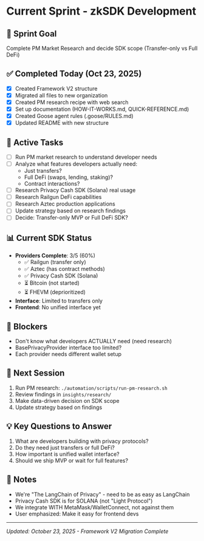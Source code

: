 # Current Sprint - zkSDK Development

## 🎯 Sprint Goal
Complete PM Market Research and decide SDK scope (Transfer-only vs Full DeFi)

## ✅ Completed Today (Oct 23, 2025)
- [x] Created Framework V2 structure
- [x] Migrated all files to new organization
- [x] Created PM research recipe with web search
- [x] Set up documentation (HOW-IT-WORKS.md, QUICK-REFERENCE.md)
- [x] Created Goose agent rules (.goose/RULES.md)
- [x] Updated README with new structure

## 🔄 Active Tasks
- [ ] Run PM market research to understand developer needs
- [ ] Analyze what features developers actually need:
  - Just transfers?
  - Full DeFi (swaps, lending, staking)?
  - Contract interactions?
- [ ] Research Privacy Cash SDK (Solana) real usage
- [ ] Research Railgun DeFi capabilities
- [ ] Research Aztec production applications
- [ ] Update strategy based on research findings
- [ ] Decide: Transfer-only MVP or Full DeFi SDK?

## 📊 Current SDK Status
- **Providers Complete**: 3/5 (60%)
  - ✅ Railgun (transfer only)
  - ✅ Aztec (has contract methods)
  - ✅ Privacy Cash SDK (Solana)
  - ⏳ Bitcoin (not started)
  - ⏳ FHEVM (deprioritized)
- **Interface**: Limited to transfers only
- **Frontend**: No unified interface yet

## 🚫 Blockers
- Don't know what developers ACTUALLY need (need research)
- BasePrivacyProvider interface too limited?
- Each provider needs different wallet setup

## 🎯 Next Session
1. Run PM research: `./automation/scripts/run-pm-research.sh`
2. Review findings in `insights/research/`
3. Make data-driven decision on SDK scope
4. Update strategy based on findings

## 💡 Key Questions to Answer
1. What are developers building with privacy protocols?
2. Do they need just transfers or full DeFi?
3. How important is unified wallet interface?
4. Should we ship MVP or wait for full features?

## 📝 Notes
- We're "The LangChain of Privacy" - need to be as easy as LangChain
- Privacy Cash SDK is for SOLANA (not "Light Protocol")
- We integrate WITH MetaMask/WalletConnect, not against them
- User emphasized: Make it easy for frontend devs

---
*Updated: October 23, 2025 - Framework V2 Migration Complete*